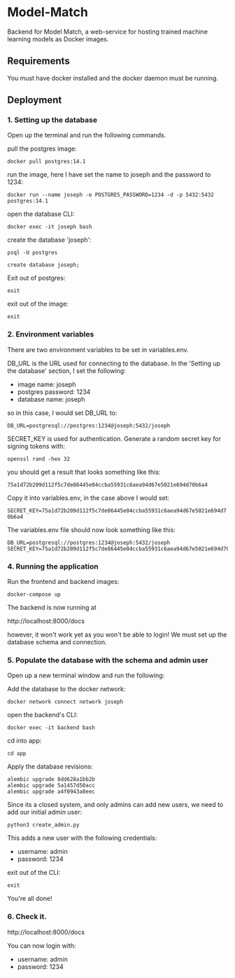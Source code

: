 # Model-Match

Backend for Model Match, a web-service for hosting trained machine learning models as Docker images.

## Requirements

You must have docker installed and the docker daemon must be running.

## Deployment

### 1. Setting up the database

Open up the terminal and run the following commands.

pull the postgres image:

`docker pull postgres:14.1`

run the image, here I have set the name to joseph and the password to 1234:

`docker run --name joseph -e POSTGRES_PASSWORD=1234 -d -p 5432:5432 postgres:14.1`

open the database CLI:

`docker exec -it joseph bash`

create the database 'joseph':

`psql -U postgres`

`create database joseph;`

Exit out of postgres:

`exit`

exit out of the image:

`exit`

### 2. Environment variables

There are two environment variables to be set in variables.env.

DB_URL is the URL used for connecting to the database. In the 'Setting up the database' section, I set the following:

* image name: joseph
* postgres password: 1234
* database name: joseph

so in this case, I would set DB_URL to:

`DB_URL=postgresql://postgres:1234@joseph:5432/joseph`

SECRET_KEY is used for authentication. Generate a random secret key for signing tokens with:

`openssl rand -hex 32`

you should get a result that looks something like this:

`75a1d72b209d112f5c7de86445e04ccba55931c6aea94d67e5021e694d70b6a4`

Copy it into variables.env, in the case above I would set:

`SECRET_KEY=75a1d72b209d112f5c7de86445e04ccba55931c6aea94d67e5021e694d70b6a4`

The variables.env file should now look something like this:

```
DB_URL=postgresql://postgres:1234@joseph:5432/joseph
SECRET_KEY=75a1d72b209d112f5c7de86445e04ccba55931c6aea94d67e5021e694d70b6a4
```

### 4. Running the application

Run the frontend and backend images:

`docker-compose up`

The backend is now running at

http://localhost:8000/docs

however, it won't work yet as you won't be able to login! We must set up the database schema and connection.

### 5. Populate the database with the schema and admin user

Open up a new terminal window and run the following:

Add the database to the docker network:

`docker network connect network joseph`

open the backend's CLI:

`docker exec -it backend bash`

cd into app:

`cd app`

Apply the database revisions:

```
alembic upgrade 8dd628a1bb2b
alembic upgrade 5a1457d50acc
alembic upgrade a4f0943a8eec

```

Since its a closed system, and only admins can add new users, we need to add our initial admin user:

`python3 create_admin.py`


This adds a new user with the following credentials:

* username: admin
* password: 1234

exit out of the CLI:

`exit`

You're all done!

### 6. Check it.

http://localhost:8000/docs

You can now login with:

* username: admin
* password: 1234
